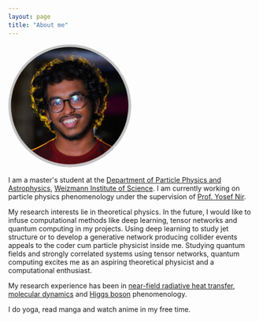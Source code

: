 ```yaml
---
layout: page
title: "About me"
---
```

<img alt="A picture of me" src="/assets/images/Purvaash_circular_crop.jpg" width="250" height="250" style="border-radius:50%">

I am a master's student at the [Department of Particle Physics and Astrophysics](https://www.weizmann.ac.il/particle/), [Weizmann Institute of Science](https://www.weizmann.ac.il/pages/). I am currently working on particle physics phenomenology under the supervision of [Prof. Yosef Nir](https://www.weizmann.ac.il/particle/nir/group-members). 

My research interests lie in theoretical physics. In the future, I would like to
infuse computational methods like deep learning, tensor networks and quantum computing in my projects. Using deep learning to study jet structure or to develop a generative network producing collider events appeals to the coder cum particle physicist inside me. Studying quantum fields and strongly correlated systems using tensor networks, quantum computing excites me as an aspiring theoretical physicist and a computational enthusiast.

My research experience has been in [near-field radiative heat transfer](https://en.wikipedia.org/wiki/Near-field_radiative_heat_transfer), [molecular dynamics](https://en.wikipedia.org/wiki/Molecular_dynamics) and [Higgs boson](https://en.wikipedia.org/wiki/Higgs_boson) phenomenology. 

I do yoga, read manga and watch anime in my free time.